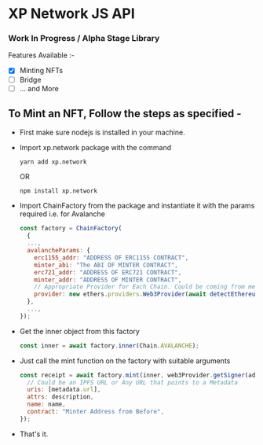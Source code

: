 # XP Network JS API

### Work In Progress / Alpha Stage Library

Features Available :-

- [x] Minting NFTs
- [ ] Bridge
- [ ] ... and More

## To Mint an NFT, Follow the steps as specified -

- First make sure nodejs is installed in your machine.

- Import xp.network package with the command

  ```
  yarn add xp.network
  ```

  OR

  ```
  npm install xp.network
  ```

- Import ChainFactory from the package and instantiate it with the params required i.e. for Avalanche

  ```javascript
  const factory = ChainFactory(
    {
    ...,
    avalancheParams: {
      erc1155_addr: "ADDRESS OF ERC1155 CONTRACT",
      minter_abi: "The ABI OF MINTER CONTRACT",
      erc721_addr: "ADDRESS OF ERC721 CONTRACT",
      minter_addr: "ADDRESS OF MINTER CONTRACT",
      // Appropriate Provider for Each Chain. Could be coming from metamask/tron-link wallet. Here we are using metamask.
      provider: new ethers.providers.Web3Provider(await detectEthereumProvider()),
    },
    ...,
  });
  ```

- Get the inner object from this factory

  ```javascript
  const inner = await factory.inner(Chain.AVALANCHE);
  ```

- Just call the mint function on the factory with suitable arguments

  ```javascript
  const receipt = await factory.mint(inner, web3Provider.getSigner(address), {
    // Could be an IPFS URL or Any URL that points to a Metadata
    uris: [metadata.url],
    attrs: description,
    name: name,
    contract: "Minter Address from Before",
  });
  ```

- That's it.
